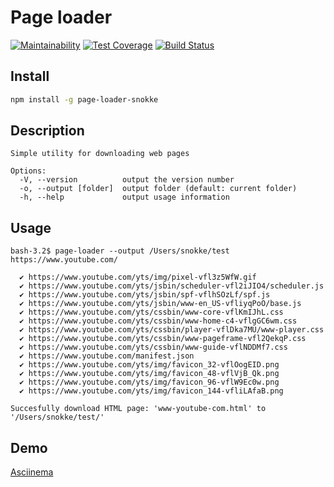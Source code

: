 # Page loader

[![Maintainability](https://api.codeclimate.com/v1/badges/f3f0d04da86250976590/maintainability)](https://codeclimate.com/github/Snokke/project-lvl3-s358/maintainability)
[![Test Coverage](https://api.codeclimate.com/v1/badges/f3f0d04da86250976590/test_coverage)](https://codeclimate.com/github/Snokke/project-lvl3-s358/test_coverage)
[![Build Status](https://travis-ci.org/Snokke/project-lvl3-s358.svg?branch=master)](https://travis-ci.org/Snokke/project-lvl3-s358)

## Install
```sh
npm install -g page-loader-snokke
```

## Description
```
Simple utility for downloading web pages

Options:
  -V, --version          output the version number
  -o, --output [folder]  output folder (default: current folder)
  -h, --help             output usage information
```

## Usage
```
bash-3.2$ page-loader --output /Users/snokke/test https://www.youtube.com/

  ✔ https://www.youtube.com/yts/img/pixel-vfl3z5WfW.gif
  ✔ https://www.youtube.com/yts/jsbin/scheduler-vfl2iJIO4/scheduler.js
  ✔ https://www.youtube.com/yts/jsbin/spf-vflhSOzLf/spf.js
  ✔ https://www.youtube.com/yts/jsbin/www-en_US-vfliyqPoO/base.js
  ✔ https://www.youtube.com/yts/cssbin/www-core-vflKmIJhL.css
  ✔ https://www.youtube.com/yts/cssbin/www-home-c4-vflgGC6wm.css
  ✔ https://www.youtube.com/yts/cssbin/player-vflDka7MU/www-player.css
  ✔ https://www.youtube.com/yts/cssbin/www-pageframe-vfl2QekqP.css
  ✔ https://www.youtube.com/yts/cssbin/www-guide-vflNDDMf7.css
  ✔ https://www.youtube.com/manifest.json
  ✔ https://www.youtube.com/yts/img/favicon_32-vflOogEID.png
  ✔ https://www.youtube.com/yts/img/favicon_48-vflVjB_Qk.png
  ✔ https://www.youtube.com/yts/img/favicon_96-vflW9Ec0w.png
  ✔ https://www.youtube.com/yts/img/favicon_144-vfliLAfaB.png
  
Succesfully download HTML page: 'www-youtube-com.html' to '/Users/snokke/test/'
```

## Demo
[Asciinema](https://asciinema.org/a/uq3vxuBSnSiCBQo0YXpqktZ0j)
